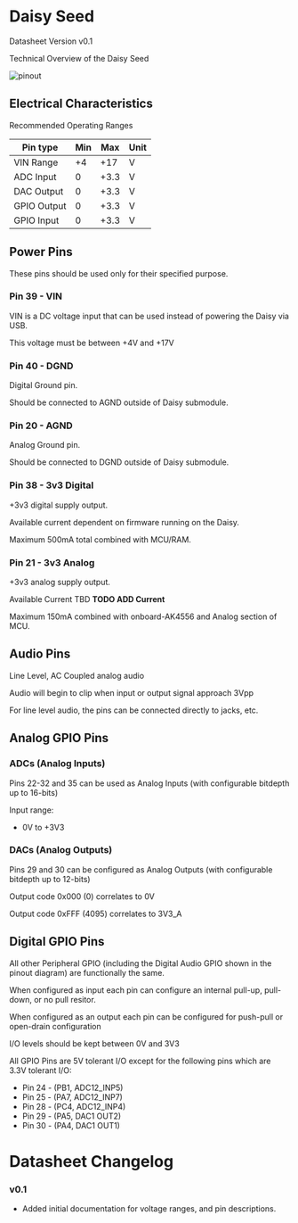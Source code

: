 # Daisy Seed

Datasheet Version v0.1

Technical Overview of the Daisy Seed

![pinout](https://github.com/electro-smith/Hardware/blob/master/resources/300ppi/DaisyPinoutRev4.png)

## Electrical Characteristics

Recommended Operating Ranges

| Pin type    | Min | Max | Unit |
| --------    | --- | --- | ---- |
| VIN Range   | +4  | +17 | V    |
| ADC Input   | 0   | +3.3 | V   |
| DAC Output  | 0   | +3.3 | V   |
| GPIO Output | 0   | +3.3 | V   |
| GPIO Input  | 0   | +3.3 | V   |

## Power Pins

These pins should be used only for their specified purpose. 

### Pin 39 - VIN

VIN is a DC voltage input that can be used instead of powering the Daisy via USB.

This voltage must be between +4V and +17V

### Pin 40 - DGND

Digital Ground pin. 

Should be connected to AGND outside of Daisy submodule.

### Pin 20 - AGND

Analog Ground pin.

Should be connected to DGND outside of Daisy submodule.

### Pin 38 - 3v3 Digital

+3v3 digital supply output.

Available current dependent on firmware running on the Daisy. 

Maximum 500mA total combined with MCU/RAM.

### Pin 21 - 3v3 Analog

+3v3 analog supply output.

Available Current TBD **TODO ADD Current**

Maximum 150mA combined with onboard-AK4556 and Analog section of MCU.

## Audio Pins

Line Level, AC Coupled analog audio

Audio will begin to clip when input or output signal approach 3Vpp

For line level audio, the pins can be connected directly to jacks, etc.

## Analog GPIO Pins

### ADCs (Analog Inputs)

Pins 22-32 and 35 can be used as Analog Inputs (with configurable bitdepth up to 16-bits)

Input range:

- 0V to +3V3

### DACs (Analog Outputs)

Pins 29 and 30 can be configured as Analog Outputs (with configurable bitdepth up to 12-bits)

Output code 0x000 (0) correlates to 0V

Output code 0xFFF (4095) correlates to 3V3_A

## Digital GPIO Pins

All other Peripheral GPIO (including the Digital Audio GPIO shown in the pinout diagram) are functionally the same.

When configured as input each pin can configure an internal pull-up, pull-down, or no pull resitor.

When configured as an output each pin can be configured for push-pull or open-drain configuration

I/O levels should be kept between 0V and 3V3

All GPIO Pins are 5V tolerant I/O except for the following pins which are 3.3V tolerant I/O:

* Pin 24 - (PB1, ADC12_INP5)
* Pin 25 - (PA7, ADC12_INP7)
* Pin 28 - (PC4, ADC12_INP4)
* Pin 29 - (PA5, DAC1 OUT2)
* Pin 30 - (PA4, DAC1 OUT1)

# Datasheet Changelog

### v0.1

- Added initial documentation for voltage ranges, and pin descriptions.
